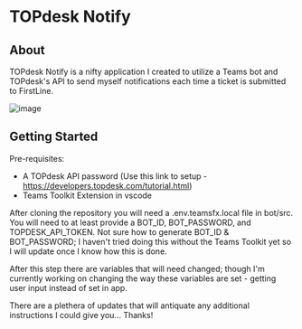 # TOPdesk Notify
## About
TOPdesk Notify is a nifty application I created to utilize a Teams bot and TOPdesk's API to send myself notifications each time a ticket is submitted to FirstLine.

![image](https://user-images.githubusercontent.com/35699579/183516789-db612d21-d13b-421a-98b0-07e42c91c42c.png)

## Getting Started
Pre-requisites: 
- A TOPdesk API password (Use this link to setup - https://developers.topdesk.com/tutorial.html)
- Teams Toolkit Extension in vscode

After cloning the repository you will need a .env.teamsfx.local file in bot/src. You will need to at least provide a BOT_ID, BOT_PASSWORD, and TOPDESK_API_TOKEN. Not sure how to generate BOT_ID & BOT_PASSWORD; I haven't tried doing this without the Teams Toolkit yet so I will update once I know how this is done. 

After this step there are variables that will need changed; though I'm currently working on changing the way these variables are set - getting user input instead of set in app. 

There are a plethera of updates that will antiquate any additional instructions I could give you... Thanks!
